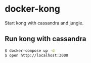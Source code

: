 # docker-kong

Start kong with cassandra and jungle.

## Run kong with cassandra

```bash
$ docker-compose up -d
$ open http://localhost:3000
```
